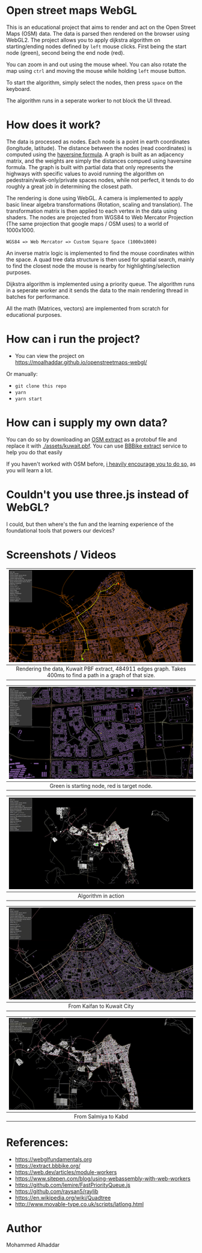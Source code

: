 # Open street maps WebGL
This is an educational project that aims to render and act on the Open Street Maps (OSM) data.
The data is parsed then rendered on the browser using WebGL2. The project allows you to apply dijkstra algorithm
on starting/ending nodes defined by `left` mouse clicks. First being the start node (green), second being the end node (red).

You can zoom in and out using the mouse wheel. You can also rotate the map using `ctrl` and moving the mouse while holding `left` mouse button.

To start the algorithm, simply select the nodes, then press `space` on the keyboard.

The algorithm runs in a seperate worker to not block the UI thread.

# How does it work?
The data is processed as nodes. Each node is a point in earth coordinates (longitude, latitude). The distance between the nodes (read coordinates) is computed using the [haversine formula](https://en.wikipedia.org/wiki/Haversine_formula). A graph is built as an adjacency matrix, and the weights are simply the distances compued using haversine formula. The graph is built with partial data that only represents the highways with specific values to avoid running the algorithm on pedestrain/walk-only/private spaces nodes, while not perfect, it tends to do roughly a great job in determining the closest path.

The rendering is done using WebGL. A camera is implemented to apply basic linear algebra transformations (Rotation, scaling and translation). The transformation matrix is then applied to each vertex in the data using shaders. The nodes are projected from WGS84 to Web Mercator Projection (The same projection that google maps / OSM uses) to a world of 1000x1000.

```
WGS84 => Web Mercator => Custom Square Space (1000x1000)
```

An inverse matrix logic is implemented to find the mouse coordinates within the space. A quad tree data structure is then used for spatial search, mainly to find the closest node the mouse is nearby for highlighting/selection purposes.

Dijkstra algorithm is implemented using a priority queue. The algorithm runs in a seperate worker and it sends the data to the main rendering thread in batches for performance.

All the math (Matrices, vectors) are implemented from scratch for educational purposes.

# How can i run the project?
- You can view the project on https://moalhaddar.github.io/openstreetmaps-webgl/

Or manually:
- `git clone this repo`
- `yarn`
- `yarn start`

# How can i supply my own data?
You can do so by downloading an [OSM extract](https://wiki.openstreetmap.org/wiki/Planet.osm) as a protobuf file and replace it with [./assets/kuwait.pbf](./assets/kuwait.pbf). You can use [BBBike extract](https://extract.bbbike.org/) service to help you do that easily 

If you haven't worked with OSM before, [i heavily encourage you to do so,](https://wiki.openstreetmap.org/wiki/Main_Page) as you will learn a lot.

# Couldn't you use three.js instead of WebGL?
I could, but then where's the fun and the learning experience of the foundational tools that powers our devices?

# Screenshots / Videos

| ![Kuwait Overview](./assets/image.png) |
|:--:|
| Rendering the data, Kuwait PBF extract, 484911 edges graph. Takes 400ms to find a path in a graph of that size. |


| ![](./assets/image-1.png) |
|:--:|
| Green is starting node, red is target node.

| ![](./assets/video.gif) |
|:--:|
| Algorithm in action


| ![](./assets/video2.gif) |
|:--:|
| From Kaifan to Kuwait City

| ![](./assets/video3.gif) |
|:--:|
| From Salmiya to Kabd

# References:
- https://webglfundamentals.org
- https://extract.bbbike.org/
- https://web.dev/articles/module-workers
- https://www.sitepen.com/blog/using-webassembly-with-web-workers
- https://github.com/lemire/FastPriorityQueue.js
- https://github.com/raysan5/raylib
- https://en.wikipedia.org/wiki/Quadtree
- http://www.movable-type.co.uk/scripts/latlong.html

# Author
Mohammed Alhaddar
